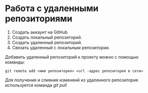 # Работа с удаленными репозиториями 

1. Создать аккаунт на GitHub
2. Создать локальный репозиторий. 
3. Создать удаленный репозиторий. 
4. Связать удаленный с локальным репозитории. 

Добавить удаленный репозиторий к проекту можно с помощью команды:
```
git remote add <имя репозитория> <url -адрес репозитория в сети>
```
Для получения и слияния измененй из удаленного репозитория используется команда *git pull*
